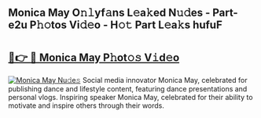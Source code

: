## Monica May O𝚗𝚕yf𝚊ns L𝚎a𝚔ed N𝚞𝚍es - Part-e2u P𝚑𝚘tos Vi𝚍𝚎o - H𝚘𝚝 Part L𝚎a𝚔s hufuF

# <h2><a href="http://kf2t8t.oniu.top/?m=Monica+May">🔗👉 🔴 Monica May P𝚑ot𝚘𝚜 V𝚒d𝚎o</a></h2>

[![Monica May Nu𝚍e𝚜](https://i.imgur.com/0qMVB7G.gif)](http://kf2t8t.oniu.top/?m=Monica+May)
Social media innovator Monica May, celebrated for publishing dance and lifestyle content, featuring dance presentations and personal vlogs. Inspiring speaker Monica May, celebrated for their ability to motivate and inspire others through their words.  
